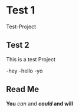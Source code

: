 # Test 1
Test-Project

## Test 2
This is a test Project

-hey
-hello
-yo

## Read Me
**You** *can* and **_could_ and will**